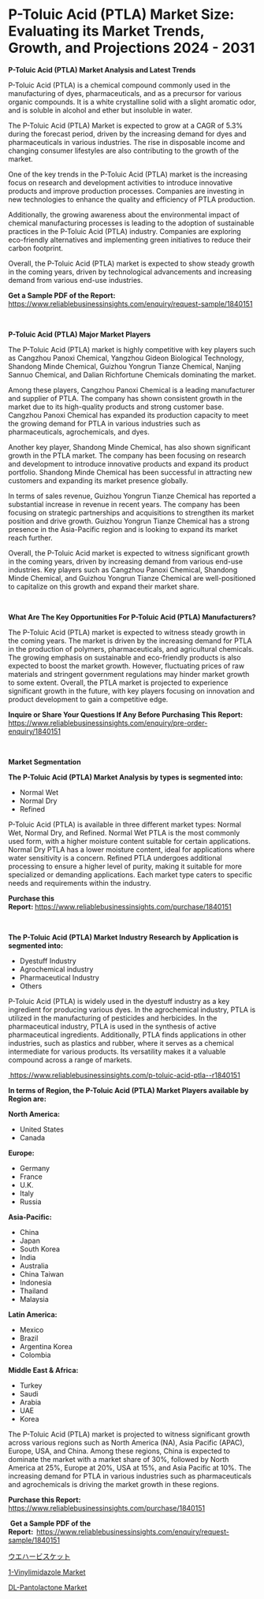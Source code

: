 <p><h1>P-Toluic Acid (PTLA) Market Size: Evaluating its Market Trends, Growth, and Projections 2024 - 2031</h1></p><p><strong>P-Toluic Acid (PTLA) Market Analysis and Latest Trends</strong></p>
<p><p>P-Toluic Acid (PTLA) is a chemical compound commonly used in the manufacturing of dyes, pharmaceuticals, and as a precursor for various organic compounds. It is a white crystalline solid with a slight aromatic odor, and is soluble in alcohol and ether but insoluble in water.</p><p>The P-Toluic Acid (PTLA) Market is expected to grow at a CAGR of 5.3% during the forecast period, driven by the increasing demand for dyes and pharmaceuticals in various industries. The rise in disposable income and changing consumer lifestyles are also contributing to the growth of the market.</p><p>One of the key trends in the P-Toluic Acid (PTLA) market is the increasing focus on research and development activities to introduce innovative products and improve production processes. Companies are investing in new technologies to enhance the quality and efficiency of PTLA production.</p><p>Additionally, the growing awareness about the environmental impact of chemical manufacturing processes is leading to the adoption of sustainable practices in the P-Toluic Acid (PTLA) industry. Companies are exploring eco-friendly alternatives and implementing green initiatives to reduce their carbon footprint.</p><p>Overall, the P-Toluic Acid (PTLA) market is expected to show steady growth in the coming years, driven by technological advancements and increasing demand from various end-use industries.</p></p>
<p><strong>Get a Sample PDF of the Report:&nbsp;</strong> <a href="https://www.reliablebusinessinsights.com/enquiry/request-sample/1840151">https://www.reliablebusinessinsights.com/enquiry/request-sample/1840151</a></p>
<p>&nbsp;</p>
<p><strong>P-Toluic Acid (PTLA) Major Market Players</strong></p>
<p><p>The P-Toluic Acid (PTLA) market is highly competitive with key players such as Cangzhou Panoxi Chemical, Yangzhou Gideon Biological Technology, Shandong Minde Chemical, Guizhou Yongrun Tianze Chemical, Nanjing Sannuo Chemical, and Dalian Richfortune Chemicals dominating the market.</p><p>Among these players, Cangzhou Panoxi Chemical is a leading manufacturer and supplier of PTLA. The company has shown consistent growth in the market due to its high-quality products and strong customer base. Cangzhou Panoxi Chemical has expanded its production capacity to meet the growing demand for PTLA in various industries such as pharmaceuticals, agrochemicals, and dyes.</p><p>Another key player, Shandong Minde Chemical, has also shown significant growth in the PTLA market. The company has been focusing on research and development to introduce innovative products and expand its product portfolio. Shandong Minde Chemical has been successful in attracting new customers and expanding its market presence globally.</p><p>In terms of sales revenue, Guizhou Yongrun Tianze Chemical has reported a substantial increase in revenue in recent years. The company has been focusing on strategic partnerships and acquisitions to strengthen its market position and drive growth. Guizhou Yongrun Tianze Chemical has a strong presence in the Asia-Pacific region and is looking to expand its market reach further.</p><p>Overall, the P-Toluic Acid market is expected to witness significant growth in the coming years, driven by increasing demand from various end-use industries. Key players such as Cangzhou Panoxi Chemical, Shandong Minde Chemical, and Guizhou Yongrun Tianze Chemical are well-positioned to capitalize on this growth and expand their market share.</p></p>
<p>&nbsp;</p>
<p><strong>What Are The Key Opportunities For P-Toluic Acid (PTLA) Manufacturers?</strong></p>
<p><p>The P-Toluic Acid (PTLA) market is expected to witness steady growth in the coming years. The market is driven by the increasing demand for PTLA in the production of polymers, pharmaceuticals, and agricultural chemicals. The growing emphasis on sustainable and eco-friendly products is also expected to boost the market growth. However, fluctuating prices of raw materials and stringent government regulations may hinder market growth to some extent. Overall, the PTLA market is projected to experience significant growth in the future, with key players focusing on innovation and product development to gain a competitive edge.</p></p>
<p><strong>Inquire or Share Your Questions If Any Before Purchasing This Report:</strong> <a href="https://www.reliablebusinessinsights.com/enquiry/pre-order-enquiry/1840151">https://www.reliablebusinessinsights.com/enquiry/pre-order-enquiry/1840151</a></p>
<p>&nbsp;</p>
<p><strong>Market Segmentation</strong></p>
<p><strong>The P-Toluic Acid (PTLA) Market Analysis by types is segmented into:</strong></p>
<p><ul><li>Normal Wet</li><li>Normal Dry</li><li>Refined</li></ul></p>
<p><p>P-Toluic Acid (PTLA) is available in three different market types: Normal Wet, Normal Dry, and Refined. Normal Wet PTLA is the most commonly used form, with a higher moisture content suitable for certain applications. Normal Dry PTLA has a lower moisture content, ideal for applications where water sensitivity is a concern. Refined PTLA undergoes additional processing to ensure a higher level of purity, making it suitable for more specialized or demanding applications. Each market type caters to specific needs and requirements within the industry.</p></p>
<p><strong>Purchase this Report:&nbsp;</strong><a href="https://www.reliablebusinessinsights.com/purchase/1840151">https://www.reliablebusinessinsights.com/purchase/1840151</a></p>
<p>&nbsp;</p>
<p><strong>The P-Toluic Acid (PTLA) Market Industry Research by Application is segmented into:</strong></p>
<p><ul><li>Dyestuff Industry</li><li>Agrochemical industry</li><li>Pharmaceutical Industry</li><li>Others</li></ul></p>
<p><p>P-Toluic Acid (PTLA) is widely used in the dyestuff industry as a key ingredient for producing various dyes. In the agrochemical industry, PTLA is utilized in the manufacturing of pesticides and herbicides. In the pharmaceutical industry, PTLA is used in the synthesis of active pharmaceutical ingredients. Additionally, PTLA finds applications in other industries, such as plastics and rubber, where it serves as a chemical intermediate for various products. Its versatility makes it a valuable compound across a range of markets.</p></p>
<p><a href="https://www.reliablebusinessinsights.com/p-toluic-acid-ptla--r1840151">&nbsp;https://www.reliablebusinessinsights.com/p-toluic-acid-ptla--r1840151</a></p>
<p><strong>In terms of Region, the P-Toluic Acid (PTLA) Market Players available by Region are:</strong></p>
<p>
    <p> <strong> North America: </strong>
        <ul>
            <li>United States</li>
            <li>Canada</li>
        </ul>
        </p> 
    <p> <strong> Europe: </strong>
        <ul>
            <li>Germany</li>
            <li>France</li>
            <li>U.K.</li>
            <li>Italy</li>
            <li>Russia</li>
        </ul>
        </p> 
    <p> <strong> Asia-Pacific: </strong>
        <ul>
            <li>China</li>
            <li>Japan</li>
            <li>South Korea</li>
            <li>India</li>
            <li>Australia</li>
            <li>China Taiwan</li>
            <li>Indonesia</li>
            <li>Thailand</li>
            <li>Malaysia</li>
        </ul>
        </p> 
    <p> <strong> Latin America: </strong>
        <ul>
            <li>Mexico</li>
            <li>Brazil</li>
            <li>Argentina Korea</li>
            <li>Colombia</li>
        </ul>
        </p> 
    <p> <strong> Middle East & Africa: </strong>
        <ul>
            <li>Turkey</li>
            <li>Saudi</li>
            <li>Arabia</li>
            <li>UAE</li>
            <li>Korea</li>
        </ul>
    </p>
    </p>
<p><p>The P-Toluic Acid (PTLA) market is projected to witness significant growth across various regions such as North America (NA), Asia Pacific (APAC), Europe, USA, and China. Among these regions, China is expected to dominate the market with a market share of 30%, followed by North America at 25%, Europe at 20%, USA at 15%, and Asia Pacific at 10%. The increasing demand for PTLA in various industries such as pharmaceuticals and agrochemicals is driving the market growth in these regions.</p></p>
<p><strong>Purchase this Report: </strong><a href="https://www.reliablebusinessinsights.com/purchase/1840151">https://www.reliablebusinessinsights.com/purchase/1840151</a></p>
<p>&nbsp;<strong>Get a Sample PDF of the Report:&nbsp;&nbsp;</strong><a href="https://www.reliablebusinessinsights.com/enquiry/request-sample/1840151">https://www.reliablebusinessinsights.com/enquiry/request-sample/1840151</a></p>
<p><strong></strong></p>
<p><p><a href="https://github.com/TerrellConn/Market-Research-Report-List-1/blob/main/2363196138269.md">ウエハービスケット</a></p><p><a href="https://github.com/setiawananhar13/Market-Research-Report-List-1/blob/main/1-vinylimidazole-market.md">1-Vinylimidazole Market</a></p><p><a href="https://github.com/sahltyb2/Market-Research-Report-List-1/blob/main/dl-pantolactone-market.md">DL-Pantolactone Market</a></p></p>